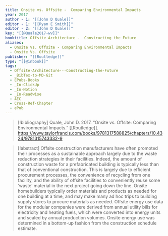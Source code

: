 ```yaml
---
title: Onsite vs. Offsite -  Comparing Environmental Impacts
year: 2017
author - 1: "[[John D Quale]]"
editor - 1: "[[Ryan E Smith]]"
editor - 2: "[[John D Quale]]"
key: "[[@Quale2017-wv]]"
booktitle: Offsite Architecture -  Constructing the Future
aliases:
  - Onsite Vs. Offsite - Comparing Environmental Impacts
  - Onsite Vs. Offsite
publisher: "[[Routledge]]"
type: "[[@inbook]]"
tags:
  - Offsite-Architecture---Constructing-the-Future
  - _BibTex-to-MD-Git
  - EPubs-Books
  - _In-ClickUp
  - _In-Notion
  - _In-Readwise
  - AEC
  - Cross-Ref-Chapter
  - ePub
---
```


> [!bibliography]
> Quale, John D. 2017. “Onsite vs. Offsite: Comparing Environmental Impacts.” [[Routledge]]. https://www.taylorfrancis.com/books/9781317588825/chapters/10.4324/9781315743332-9

> [!abstract]
> Offsite construction manufacturers have often promoted their processes as a sustainable approach largely due to the waste reduction strategies in their facilities. Indeed, the amount of construction waste for a prefabricated building is typically less than that of conventional construction. This is largely due to efficient procurement processes, the convenience of recycling from one facility, and the ability of offsite facilities to conveniently reuse some ‘waste’ material in the next project going down the line. Onsite homebuilders typically order materials and products as needed for one building at a time, and may make many ad hoc trips to building supply stores to procure materials as needed. Offsite energy use data for the modular companies were derived from annual utility bills for electricity and heating fuels, which were converted into energy units and scaled by annual production volumes. Onsite energy use was determined in a bottom-up fashion from the construction schedule estimate.